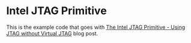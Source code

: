 
# Intel JTAG Primitive

This is the example code that goes with 
[The Intel JTAG Primitive - Using JTAG without Virtual JTAG](https://tomverbeure.github.io/2021/10/30/Intel-JTAG-Primitive.html)
blog post.

